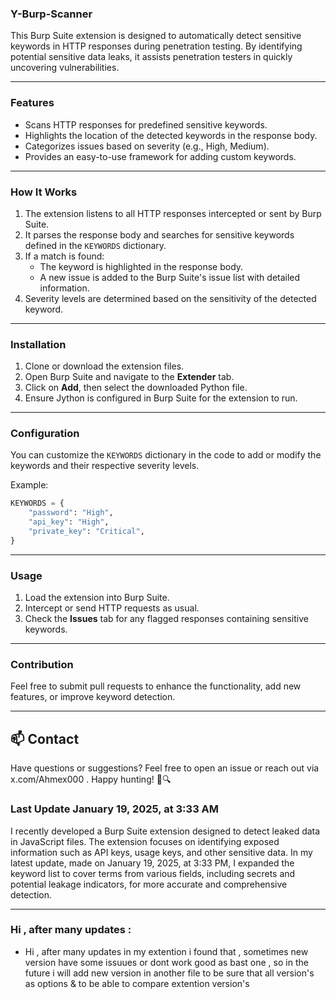 ### Y-Burp-Scanner

This Burp Suite extension is designed to automatically detect sensitive keywords in HTTP responses during penetration testing. By identifying potential sensitive data leaks, it assists penetration testers in quickly uncovering vulnerabilities.

---

### Features
- Scans HTTP responses for predefined sensitive keywords.
- Highlights the location of the detected keywords in the response body.
- Categorizes issues based on severity (e.g., High, Medium).
- Provides an easy-to-use framework for adding custom keywords.

---

### How It Works
1. The extension listens to all HTTP responses intercepted or sent by Burp Suite.
2. It parses the response body and searches for sensitive keywords defined in the `KEYWORDS` dictionary.
3. If a match is found:
   - The keyword is highlighted in the response body.
   - A new issue is added to the Burp Suite's issue list with detailed information.
4. Severity levels are determined based on the sensitivity of the detected keyword.

---

### Installation
1. Clone or download the extension files.
2. Open Burp Suite and navigate to the **Extender** tab.
3. Click on **Add**, then select the downloaded Python file.
4. Ensure Jython is configured in Burp Suite for the extension to run.

---

### Configuration
You can customize the `KEYWORDS` dictionary in the code to add or modify the keywords and their respective severity levels.

Example:
```python
KEYWORDS = {
    "password": "High",
    "api_key": "High",
    "private_key": "Critical",
}
```

---

### Usage
1. Load the extension into Burp Suite.
2. Intercept or send HTTP requests as usual.
3. Check the **Issues** tab for any flagged responses containing sensitive keywords.

---

### Contribution
Feel free to submit pull requests to enhance the functionality, add new features, or improve keyword detection.

---

## 📫 Contact
Have questions or suggestions? Feel free to open an issue or reach out via x.com/Ahmex000 . Happy hunting! 🐛🔍


### Last Update January 19, 2025, at 3:33 AM
I recently developed a Burp Suite extension designed to detect leaked data in JavaScript files. The extension focuses on identifying exposed information such as API keys, usage keys, and other sensitive data. In my latest update, made on January 19, 2025, at 3:33 PM, I expanded the keyword list to cover terms from various fields, including secrets and potential leakage indicators, for more accurate and comprehensive detection.

---

### Hi , after many updates : 
- Hi , after many updates in my extention i found that , sometimes new version have some issuues or dont work good as bast one , so in the future i will add new version in another file to be sure that all version's as options & to be able to compare extention version's
